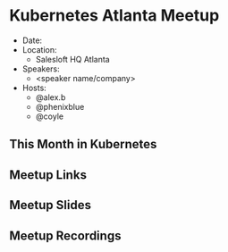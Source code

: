 # Kubernetes Atlanta Meetup

- Date: <date as MM.DD.YYYY>
- Location:
    - Salesloft HQ Atlanta
- Speakers:
    - <speaker name/company>
- Hosts:
    - @alex.b
    - @phenixblue
    - @coyle

## This Month in Kubernetes

## Meetup Links

## Meetup Slides

## Meetup Recordings

